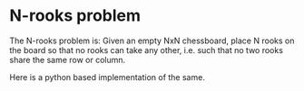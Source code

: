 # N-rooks problem

The N-rooks problem is: Given an empty NxN chessboard, place N rooks on the board so that no rooks
can take any other, i.e. such that no two rooks share the same row or column.

Here is a python based implementation of the same.
